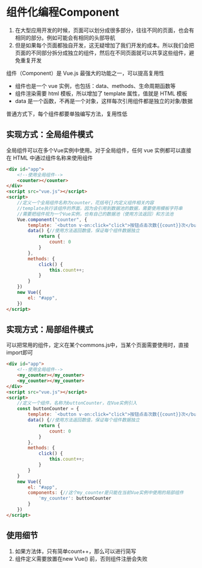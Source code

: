 # 组件化编程Component

1. 在大型应用开发的时候，页面可以划分成很多部分，往往不同的页面，也会有相同的部分。例如可能会有相同的头部导航
2. 但是如果每个页面都独自开发，这无疑增加了我们开发的成本。所以我们会把页面的不同部分拆分成独立的组件，然后在不同页面就可以共享这些组件，避免重复开发

组件（Component）是 Vue.js 最强大的功能之一，可以提高复用性

* 组件也是一个 vue 实例，也包括：data、methods、生命周期函数等
* 组件渲染需要 html 模板，所以增加了 template 属性，值就是 HTML 模板
* data 是一个函数，不再是一个对象，这样每次引用组件都是独立的对象/数据



普通方式下，每个组件都要单独编写方法，复用性低



## 实现方式：全局组件模式

全局组件可以在多个Vue实例中使用。对于全局组件，任何 vue 实例都可以直接在 HTML 中通过组件名称来使用组件

```html
<div id="app">
    <!--使用全局组件-->
    <counter></counter>
</div>
<script src="vue.js"></script>
<script>
    //定义一个全局组件名称为counter，花括号{}内定义组件相关内容
    //template执行该组件的界面，因为会引用到数据池的数据，需要使用模板字符串
    //需要把组件视为一个Vue实例，也有自己的数据池（使用方法返回）和方法池
    Vue.component("counter", {
        template: `<button v-on:click="click">按钮点击次数{{count}}次</button>`,
        data() {//使用方法返回数值，保证每个组件数据独立
            return {
                count: 0
            }
        },
        methods: {
            click() {
                this.count++;
            }
        }
    })
    new Vue({
        el: "#app",
    })
</script>
```



## 实现方式：局部组件模式

可以把常用的组件，定义在某个commons.js中，当某个页面需要使用时，直接import即可

```html
<div id="app">
    <!--使用全局组件-->
    <my_counter></my_counter>
    <my_counter></my_counter>
</div>
<script src="vue.js"></script>
<script>
    //定义一个组件，名称为buttonCounter，在Vue实例引入
    const buttonCounter = {
        template: `<button v-on:click="click">按钮点击次数{{count}}次</button>`,
        data() {//使用方法返回数值，保证每个组件数据独立
            return {
                count: 0
            }
        },
        methods: {
            click() {
                this.count++;
            }
        }
    }
    new Vue({
        el: "#app",
        components: {//这个my_counter是只能在当前Vue实例中使用的局部组件
            'my_counter': buttonCounter
        }
    })
</script>
```

## 使用细节

1. 如果方法体，只有简单count++，那么可以进行简写
2. 组件定义需要放置在new Vue() 前，否则组件注册会失败